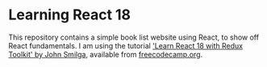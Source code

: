 # Learning React 18

This repository contains a simple book list website using React, to show off React fundamentals. 
I am using the tutorial ['Learn React 18 with Redux Toolkit' by John Smilga](https://youtu.be/2-crBg6wpp0?si=bgDoL73MzKLjMSan), available from [freecodecamp.org](https://www.freecodecamp.org/).
